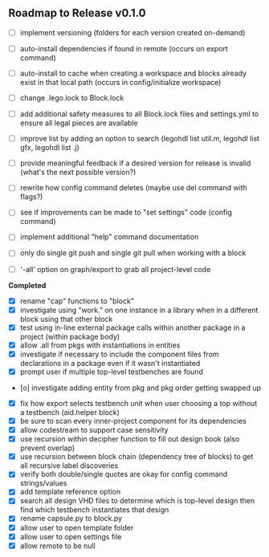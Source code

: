 ## Roadmap to Release v0.1.0

- [ ] implement versioning (folders for each version created on-demand)
- [ ] auto-install dependencies if found in remote (occurs on export command)
- [ ] auto-install to cache when creating a workspace and blocks already exist in that local path (occurs in config/initialize workspace)

- [ ] change .lego.lock to Block.lock
- [ ] add additional safety measures to all Block.lock files and settings.yml to ensure all legal pieces are available

- [ ] improve list by adding an option to search (legohdl list util.m, legohdl list gfx, legohdl list .j)

- [ ] provide meaningful feedback if a desired version for release is invalid (what's the next possible version?)
- [ ] rewrite how config command deletes (maybe use del command with flags?)
- [ ] see if improvements can be made to "set settings" code (config command)


- [ ] implement additional "help" command documentation


- [ ] only do single git push and single git pull when working with a block

- [ ] '-all' option on graph/export to grab all project-level code


__Completed__
- [x] rename "cap" functions to "block"
- [x] investigate using "work." on one instance in a library when in a different block using that other block
- [x] test using in-line external package calls within another package in a project (within package body)
- [x] allow .all from pkgs with instantiations in entities
- [x] investigate if necessary to include the component files from declarations in a package even if it wasn't instantiated
- [x] prompt user if multiple top-level testbenches are found
- [o] investigate adding entity from pkg and pkg order getting swapped up
- [x] fix how export selects testbench unit when user choosing a top without a testbench (aid.helper block)
- [x] be sure to scan every inner-project component for its dependencies
- [x] allow codestream to support case sensitivity
- [x] use recursion within decipher function to fill out design book (also prevent overlap)
- [x] use recursion between block chain (dependency tree of blocks) to get all recursive label discoveries
- [x] verify both double/single quotes are okay for config command strings/values
- [x] add template reference option
- [x] search all design VHD files to determine which is top-level design then find which testbench instantiates that design
- [x] rename capsule.py to block.py
- [x] allow user to open template folder
- [x] allow user to open settings file
- [x] allow remote to be null